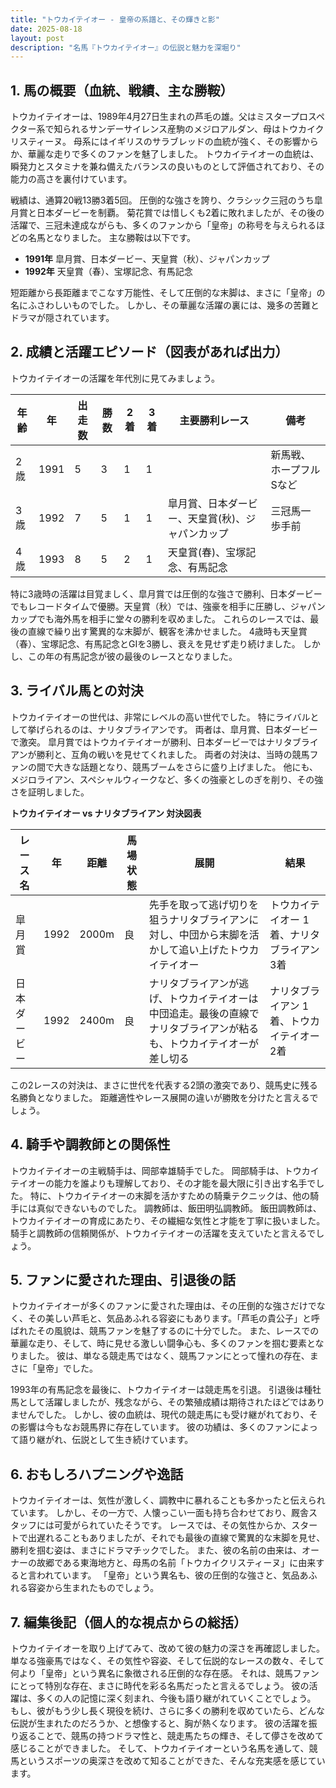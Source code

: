 ```yaml
---
title: "トウカイテイオー - 皇帝の系譜と、その輝きと影"
date: 2025-08-18
layout: post
description: "名馬『トウカイテイオー』の伝説と魅力を深堀り"
---
```


## 1. 馬の概要（血統、戦績、主な勝鞍）

トウカイテイオーは、1989年4月27日生まれの芦毛の雄。父はミスタープロスペクター系で知られるサンデーサイレンス産駒のメジロアルダン、母はトウカイクリスティーヌ。  母系にはイギリスのサラブレッドの血統が強く、その影響からか、華麗な走りで多くのファンを魅了しました。  トウカイテイオーの血統は、瞬発力とスタミナを兼ね備えたバランスの良いものとして評価されており、その能力の高さを裏付けています。

戦績は、通算20戦13勝3着5回。  圧倒的な強さを誇り、クラシック三冠のうち皐月賞と日本ダービーを制覇。  菊花賞では惜しくも2着に敗れましたが、その後の活躍で、三冠未達成ながらも、多くのファンから「皇帝」の称号を与えられるほどの名馬となりました。  主な勝鞍は以下です。

* **1991年**  皐月賞、日本ダービー、天皇賞（秋）、ジャパンカップ
* **1992年**  天皇賞（春）、宝塚記念、有馬記念

短距離から長距離までこなす万能性、そして圧倒的な末脚は、まさに「皇帝」の名にふさわしいものでした。  しかし、その華麗な活躍の裏には、幾多の苦難とドラマが隠されています。


## 2. 成績と活躍エピソード（図表があれば出力）

トウカイテイオーの活躍を年代別に見てみましょう。

| 年齢 | 年 | 出走数 | 勝数 | 2着 | 3着 | 主要勝利レース | 備考 |
|---|---|---|---|---|---|---|---|
| 2歳 | 1991 | 5 | 3 | 1 | 1 |  | 新馬戦、ホープフルSなど |
| 3歳 | 1992 | 7 | 5 | 1 | 1 | 皐月賞、日本ダービー、天皇賞(秋)、ジャパンカップ | 三冠馬一歩手前 |
| 4歳 | 1993 | 8 | 5 | 2 | 1 | 天皇賞(春)、宝塚記念、有馬記念 |  |


特に3歳時の活躍は目覚ましく、皐月賞では圧倒的な強さで勝利、日本ダービーでもレコードタイムで優勝。天皇賞（秋）では、強豪を相手に圧勝し、ジャパンカップでも海外馬を相手に堂々の勝利を収めました。  これらのレースでは、最後の直線で繰り出す驚異的な末脚が、観客を沸かせました。  4歳時も天皇賞（春）、宝塚記念、有馬記念とGIを3勝し、衰えを見せず走り続けました。  しかし、この年の有馬記念が彼の最後のレースとなりました。


## 3. ライバル馬との対決

トウカイテイオーの世代は、非常にレベルの高い世代でした。  特にライバルとして挙げられるのは、ナリタブライアンです。  両者は、皐月賞、日本ダービーで激突。  皐月賞ではトウカイテイオーが勝利、日本ダービーではナリタブライアンが勝利と、互角の戦いを見せてくれました。  両者の対決は、当時の競馬ファンの間で大きな話題となり、競馬ブームをさらに盛り上げました。  他にも、メジロライアン、スペシャルウィークなど、多くの強豪としのぎを削り、その強さを証明しました。

**トウカイテイオー vs ナリタブライアン  対決図表**

| レース名 | 年 | 距離 | 馬場状態 | 展開 | 結果 |
|---|---|---|---|---|---|
| 皐月賞 | 1992 | 2000m | 良 | 先手を取って逃げ切りを狙うナリタブライアンに対し、中団から末脚を活かして追い上げたトウカイテイオー | トウカイテイオー 1着、ナリタブライアン 3着 |
| 日本ダービー | 1992 | 2400m | 良 | ナリタブライアンが逃げ、トウカイテイオーは中団追走。最後の直線でナリタブライアンが粘るも、トウカイテイオーが差し切る | ナリタブライアン 1着、トウカイテイオー 2着 |


この2レースの対決は、まさに世代を代表する2頭の激突であり、競馬史に残る名勝負となりました。  距離適性やレース展開の違いが勝敗を分けたと言えるでしょう。


## 4. 騎手や調教師との関係性

トウカイテイオーの主戦騎手は、岡部幸雄騎手でした。  岡部騎手は、トウカイテイオーの能力を誰よりも理解しており、その才能を最大限に引き出す名手でした。  特に、トウカイテイオーの末脚を活かすための騎乗テクニックは、他の騎手には真似できないものでした。  調教師は、飯田明弘調教師。  飯田調教師は、トウカイテイオーの育成にあたり、その繊細な気性と才能を丁寧に扱いました。  騎手と調教師の信頼関係が、トウカイテイオーの活躍を支えていたと言えるでしょう。


## 5. ファンに愛された理由、引退後の話

トウカイテイオーが多くのファンに愛された理由は、その圧倒的な強さだけでなく、その美しい芦毛と、気品あふれる容姿にもあります。「芦毛の貴公子」と呼ばれたその風貌は、競馬ファンを魅了するのに十分でした。  また、レースでの華麗な走り、そして、時に見せる激しい闘争心も、多くのファンを掴む要素となりました。  彼は、単なる競走馬ではなく、競馬ファンにとって憧れの存在、まさに「皇帝」でした。

1993年の有馬記念を最後に、トウカイテイオーは競走馬を引退。  引退後は種牡馬として活躍しましたが、残念ながら、その繁殖成績は期待されたほどではありませんでした。  しかし、彼の血統は、現代の競走馬にも受け継がれており、その影響は今もなお競馬界に存在しています。  彼の功績は、多くのファンによって語り継がれ、伝説として生き続けています。


## 6. おもしろハプニングや逸話

トウカイテイオーは、気性が激しく、調教中に暴れることも多かったと伝えられています。  しかし、その一方で、人懐っこい一面も持ち合わせており、厩舎スタッフには可愛がられていたそうです。  レースでは、その気性からか、スタートで出遅れることもありましたが、それでも最後の直線で驚異的な末脚を見せ、勝利を掴む姿は、まさにドラマチックでした。  また、彼の名前の由来は、オーナーの故郷である東海地方と、母馬の名前「トウカイクリスティーヌ」に由来すると言われています。  「皇帝」という異名も、彼の圧倒的な強さと、気品あふれる容姿から生まれたものでしょう。


## 7. 編集後記（個人的な視点からの総括）

トウカイテイオーを取り上げてみて、改めて彼の魅力の深さを再確認しました。  単なる強豪馬ではなく、その気性や容姿、そして伝説的なレースの数々、そして何より「皇帝」という異名に象徴される圧倒的な存在感。  それは、競馬ファンにとって特別な存在、まさに時代を彩る名馬だったと言えるでしょう。  彼の活躍は、多くの人の記憶に深く刻まれ、今後も語り継がれていくことでしょう。  もし、彼がもう少し長く現役を続け、さらに多くの勝利を収めていたら、どんな伝説が生まれたのだろうか、と想像すると、胸が熱くなります。  彼の活躍を振り返ることで、競馬の持つドラマ性と、競走馬たちの輝き、そして儚さを改めて感じることができました。  そして、トウカイテイオーという名馬を通して、競馬というスポーツの奥深さを改めて知ることができた、そんな充実感を感じています。
